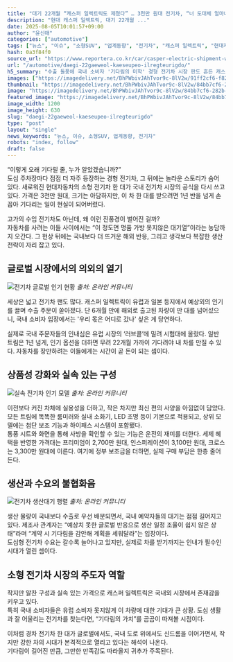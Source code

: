 ```yaml
---
title: "대기 22개월 “캐스퍼 일렉트릭도 제쳤다” … 3천만 원대 전기차, “너 도대체 얼마나 인기가 많길래”"
description: "현대 캐스퍼 일렉트릭, 대기 22개월 ..."
date: 2025-08-05T10:01:57+09:00
author: "윤신애"
categories: ["automotive"]
tags: ["뉴스", "이슈", "소형SUV", "업계동향", "전기차", "캐스퍼 일렉트릭", "현대자동차", "대기프리미엄전기차", "수출집중생산이슈"]
hash: 0a3f84f0
source_url: "https://www.reportera.co.kr/car/casper-electric-shipment-waiting-period/"
url: "/automotive/daegi-22gaeweol-kaeseupeo-ilregteurigdo/"
h5_summary: "수출 돌풍에 국내 소비자 '기다림의 미학' 경형 전기차 시장 판도 흔든 캐스퍼의 반전"
images: ["https://imagedelivery.net/BhPWbivJAhTvor9c-8lV2w/91ff2cf6-f829-4a42-4775-d937978f0400/public", "https://imagedelivery.net/BhPWbivJAhTvor9c-8lV2w/36ce8991-28bc-433b-5abb-223700382100/public", "https://imagedelivery.net/BhPWbivJAhTvor9c-8lV2w/84bb7cf6-282b-4d32-fa95-57a5fe7a4700/public", "https://imagedelivery.net/BhPWbivJAhTvor9c-8lV2w/66e5072a-7605-4651-64ab-a0a2b5320500/public"]
thumbnail: "https://imagedelivery.net/BhPWbivJAhTvor9c-8lV2w/84bb7cf6-282b-4d32-fa95-57a5fe7a4700/public"
image: "https://imagedelivery.net/BhPWbivJAhTvor9c-8lV2w/84bb7cf6-282b-4d32-fa95-57a5fe7a4700/public"
featured_image: "https://imagedelivery.net/BhPWbivJAhTvor9c-8lV2w/84bb7cf6-282b-4d32-fa95-57a5fe7a4700/public"
image_width: 1200
image_height: 630
slug: "daegi-22gaeweol-kaeseupeo-ilregteurigdo"
type: "post"
layout: "single"
news_keywords: "뉴스, 이슈, 소형SUV, 업계동향, 전기차"
robots: "index, follow"
draft: false
---
```


“이렇게 오래 기다릴 줄, 누가 알았겠습니까?”  
도심 주차장마다 점점 더 자주 등장하는 경형 전기차, 그 뒤에는 놀라운 스토리가 숨어 있다. 새로워진 현대자동차의 소형 전기차 한 대가 국내 전기차 시장의 공식을 다시 쓰고 있다. 가격은 3천만 원대, 크기는 아담하지만, 이 차 한 대를 받으려면 1년 반을 넘게 손꼽아 기다리는 일이 현실이 되어버렸다.

고가의 수입 전기차도 아닌데, 왜 이런 진풍경이 벌어진 걸까?  
자동차를 사려는 이들 사이에서는 “이 정도면 명품 가방 못지않은 대기열”이라는 농담까지 오간다. 그 현상 뒤에는 국내보다 더 뜨거운 해외 반응, 그리고 생각보다 복잡한 생산 전략이 자리 잡고 있다.  

## 글로벌 시장에서의 의외의 열기

![전기차 글로벌 인기 현황](https://imagedelivery.net/BhPWbivJAhTvor9c-8lV2w/91ff2cf6-f829-4a42-4775-d937978f0400/public)
*출처: 온라인 커뮤니티*


세상은 넓고 전기차 팬도 많다. 캐스퍼 일렉트릭이 유럽과 일본 등지에서 예상외의 인기를 끌며 수출 주문이 쏟아졌다. 단 6개월 만에 해외로 출고된 차량이 만 대를 넘어섰으니, 국내 소비자 입장에서는 '우리 몫은 어디로 갔나' 싶은 게 당연하다.

실제로 국내 주문자들의 인내심은 유럽 시장의 ‘러브콜’에 밀려 시험대에 올랐다. 일반 트림은 1년 넘게, 인기 옵션을 더하면 무려 22개월 가까이 기다려야 내 차를 만질 수 있다. 자동차를 장만하려는 이들에게는 시간이 곧 돈이 되는 셈이다.

## 상품성 강화와 실속 있는 구성

![실속 전기차 인기 모델](https://imagedelivery.net/BhPWbivJAhTvor9c-8lV2w/66e5072a-7605-4651-64ab-a0a2b5320500/public)
*출처: 온라인 커뮤니티*


이전보다 커진 차체에 실용성을 더하고, 작은 차지만 최신 편의 사양을 아낌없이 담았다. 모든 트림에 똑똑한 룸미러와 실내 소화기, LED 조명 등이 기본으로 적용되고, 상위 모델에는 첨단 보조 기능과 하이패스 시스템이 포함됐다.  
통풍 시트와 화면을 통해 사방을 확인할 수 있는 기능은 운전의 재미를 더한다. 세제 혜택을 반영한 가격대는 프리미엄이 2,700만 원대, 인스퍼레이션이 3,100만 원대, 크로스는 3,300만 원대에 이른다. 여기에 정부 보조금을 더하면, 실제 구매 부담은 한층 줄어든다.

## 생산과 수요의 불협화음

![전기차 생산대기 행렬](https://imagedelivery.net/BhPWbivJAhTvor9c-8lV2w/36ce8991-28bc-433b-5abb-223700382100/public)
*출처: 온라인 커뮤니티*


생산 물량이 국내보다 수출로 우선 배분되면서, 국내 예약자들의 대기는 점점 길어지고 있다. 제조사 관계자는 “예상치 못한 글로벌 반응으로 생산 일정 조율이 쉽지 않은 상태”라며 “계약 시 기다림을 감안해 계획을 세워달라”는 입장이다.  
도심형 전기차 수요는 갈수록 늘어나고 있지만, 실제로 차를 받기까지는 인내가 필수인 시대가 열린 셈이다.

## 소형 전기차 시장의 주도자 역할

작지만 알찬 구성과 실속 있는 가격으로 캐스퍼 일렉트릭은 국내외 시장에서 존재감을 키우고 있다.  
특히 국내 소비자들은 유럽 소비자 못지않게 이 차량에 대한 기대가 큰 상황. 도심 생활과 잘 어울리는 전기차를 찾는다면, “기다림의 가치”를 곰곰이 따져볼 시점이다.

이처럼 경차 전기차 한 대가 글로벌에서도, 국내 도로 위에서도 신드롬을 이어가면서, 작지만 강한 차의 시대가 본격적으로 열리고 있다는 해석이 나온다.  
기다림이 길어진 만큼, 그만한 만족감도 따라올지 귀추가 주목된다.
